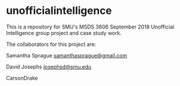 # unofficialintelligence
This is a repository for SMU's MSDS 3606 September 2018 Unofficial Intelligence group project and case study work.

The collaborators for this project are: 

Samantha Sprague
samanthasprague@gmail.com

David Josephs 
josephsd@smu.edu

CarsonDrake

